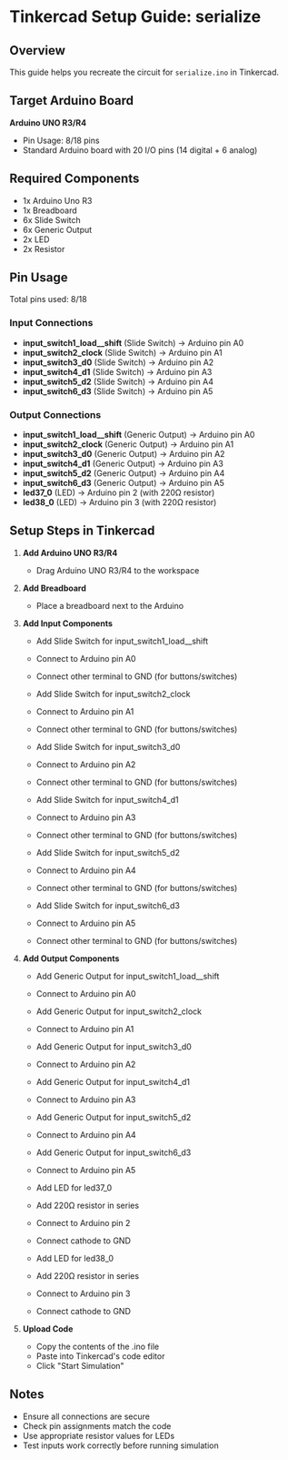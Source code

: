 # Tinkercad Setup Guide: serialize

## Overview
This guide helps you recreate the circuit for `serialize.ino` in Tinkercad.

## Target Arduino Board
**Arduino UNO R3/R4**
- Pin Usage: 8/18 pins
- Standard Arduino board with 20 I/O pins (14 digital + 6 analog)

## Required Components
- 1x Arduino Uno R3
- 1x Breadboard
- 6x Slide Switch
- 6x Generic Output
- 2x LED
- 2x Resistor

## Pin Usage
Total pins used: 8/18

### Input Connections
- **input_switch1_load__shift** (Slide Switch) → Arduino pin A0
- **input_switch2_clock** (Slide Switch) → Arduino pin A1
- **input_switch3_d0** (Slide Switch) → Arduino pin A2
- **input_switch4_d1** (Slide Switch) → Arduino pin A3
- **input_switch5_d2** (Slide Switch) → Arduino pin A4
- **input_switch6_d3** (Slide Switch) → Arduino pin A5

### Output Connections
- **input_switch1_load__shift** (Generic Output) → Arduino pin A0
- **input_switch2_clock** (Generic Output) → Arduino pin A1
- **input_switch3_d0** (Generic Output) → Arduino pin A2
- **input_switch4_d1** (Generic Output) → Arduino pin A3
- **input_switch5_d2** (Generic Output) → Arduino pin A4
- **input_switch6_d3** (Generic Output) → Arduino pin A5
- **led37_0** (LED) → Arduino pin 2 (with 220Ω resistor)
- **led38_0** (LED) → Arduino pin 3 (with 220Ω resistor)

## Setup Steps in Tinkercad

1. **Add Arduino UNO R3/R4**
   - Drag Arduino UNO R3/R4 to the workspace

2. **Add Breadboard**
   - Place a breadboard next to the Arduino

3. **Add Input Components**
   - Add Slide Switch for input_switch1_load__shift
   - Connect to Arduino pin A0
   - Connect other terminal to GND (for buttons/switches)

   - Add Slide Switch for input_switch2_clock
   - Connect to Arduino pin A1
   - Connect other terminal to GND (for buttons/switches)

   - Add Slide Switch for input_switch3_d0
   - Connect to Arduino pin A2
   - Connect other terminal to GND (for buttons/switches)

   - Add Slide Switch for input_switch4_d1
   - Connect to Arduino pin A3
   - Connect other terminal to GND (for buttons/switches)

   - Add Slide Switch for input_switch5_d2
   - Connect to Arduino pin A4
   - Connect other terminal to GND (for buttons/switches)

   - Add Slide Switch for input_switch6_d3
   - Connect to Arduino pin A5
   - Connect other terminal to GND (for buttons/switches)

4. **Add Output Components**
   - Add Generic Output for input_switch1_load__shift
   - Connect to Arduino pin A0

   - Add Generic Output for input_switch2_clock
   - Connect to Arduino pin A1

   - Add Generic Output for input_switch3_d0
   - Connect to Arduino pin A2

   - Add Generic Output for input_switch4_d1
   - Connect to Arduino pin A3

   - Add Generic Output for input_switch5_d2
   - Connect to Arduino pin A4

   - Add Generic Output for input_switch6_d3
   - Connect to Arduino pin A5

   - Add LED for led37_0
   - Add 220Ω resistor in series
   - Connect to Arduino pin 2
   - Connect cathode to GND

   - Add LED for led38_0
   - Add 220Ω resistor in series
   - Connect to Arduino pin 3
   - Connect cathode to GND

5. **Upload Code**
   - Copy the contents of the .ino file
   - Paste into Tinkercad's code editor
   - Click "Start Simulation"

## Notes
- Ensure all connections are secure
- Check pin assignments match the code
- Use appropriate resistor values for LEDs
- Test inputs work correctly before running simulation
